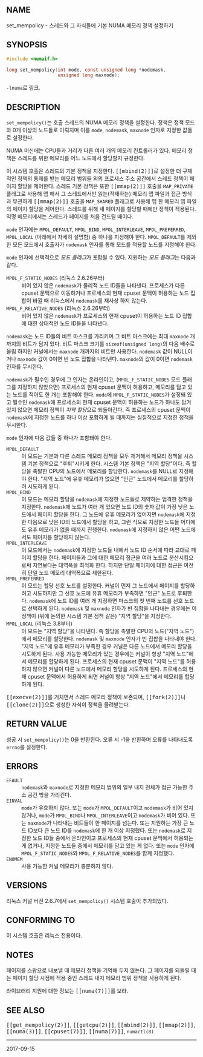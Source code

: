 ## NAME

set_mempolicy - 스레드와 그 자식들에 기본 NUMA 메모리 정책 설정하기

## SYNOPSIS

```c
#include <numaif.h>

long set_mempolicy(int mode, const unsigned long *nodemask,
                   unsigned long maxnode);
```

`-lnuma`로 링크.

## DESCRIPTION

`set_mempolicy()`는 호출 스레드의 NUMA 메모리 정책을 설정한다. 정책은 정책 모드와 0개 이상의 노드들로 이뤄지며 이를 `mode`, `nodemask`, `maxnode` 인자로 지정한 값들로 설정한다.

NUMA 머신에는 CPU들과 거리가 다른 여러 개의 메모리 컨트롤러가 있다. 메모리 정책은 스레드를 위한 메모리를 어느 노드에서 할당할지 규정한다.

이 시스템 호출은 스레드의 기본 정책을 지정한다. <tt>[[mbind(2)]]</tt>로 설정한 더 구체적인 정책의 통제를 받는 메모리 범위들 외의 프로세스 주소 공간에서 스레드 정책이 페이지 할당을 제어한다. 스레드 기본 정책은 또한 <tt>[[mmap(2)]]</tt> 호출을 `MAP_PRIVATE` 플래그로 사용해 맵 해서 그 스레드에서만 읽는(적재하는) 메모리 맵 파일과 접근 방식과 무관하게 <tt>[[mmap(2)]]</tt> 호출을 `MAP_SHARED` 플래그로 사용해 맵 한 메모리 맵 파일의 페이지 할당을 제어한다. 스레드를 위해 새 페이지를 할당할 때에만 정책이 적용된다. 익명 메모리에서는 스레드가 페이지를 처음 건드릴 때이다.

`mode` 인자에는 `MPOL_DEFAULT`, `MPOL_BIND`, `MPOL_INTERLEAVE`, `MPOL_PREFERRED`, `MPOL_LOCAL` (아래에서 자세히 설명함) 중 하나를 지정해야 한다. `MPOL_DEFAULT`를 제외한 모든 모드에서 호출자가 `nodemask` 인자를 통해 모드를 적용할 노드를 지정해야 한다.

`mode` 인자에 선택적으로 <em>모드 플래그</em>가 포함될 수 있다. 지원하는 <em>모드 플래그</em>는 다음과 같다.

<dl>
<dt><code>MPOL_F_STATIC_NODES</code> (리눅스 2.6.26부터)</dt>
<dd>비어 있지 않은 <code>nodemask</code>가 물리적 노드 ID들을 나타낸다. 프로세스가 다른 cpuset 문맥으로 이동하거나 프로세스의 현재 cpuset 문맥이 허용하는 노드 집합이 바뀔 때 리눅스에서 <code>nodemask</code>를 재사상 하지 않는다.</dd>

<dt><code>MPOL_F_RELATIVE_NODES</code> (리눅스 2.6.26부터)</dt>
<dd>비어 있지 않은 <code>nodemask</code>가 프로세스의 현재 cpuset이 허용하는 노드 ID 집합에 대한 상대적인 노드 ID들을 나타낸다.</dd>
</dl>

`nodemask`는 노드 ID들의 비트 마스크를 가리키며 그 비트 마스크에는 최대 `maxnode` 개까지의 비트가 담겨 있다. 비트 마스크 크기를 `sizeof(unsigned long)`의 다음 배수로 올림 하지만 커널에서는 `maxnode` 개까지의 비트만 사용한다. `nodemask` 값이 NULL이거나 `maxnode` 값이 0이면 빈 노드 집합을 나타낸다. `maxnode`의 값이 0이면 `nodemask` 인자를 무시한다.

`nodemask`가 필수인 경우에 그 인자는 온라인이고, (`MPOL_F_STATIC_NODES` 모드 플래그를 지정하지 않았으면) 프로세스의 현재 cpuset 문맥이 허용하고, 메모리를 담고 있는 노드를 적어도 한 개는 포함해야 한다. `mode`에 `MPOL_F_STATIC_NODES`가 설정돼 있고 필수인 `nodemask`에 프로세스의 현재 cpuset 문맥이 허용하는 노드가 하나도 담겨 있지 않으면 메모리 정책이 <em>지역 할당</em>으로 되돌아간다. 즉 프로세스의 cpuset 문맥이 `nodemask`에 지정한 노드를 하나 이상 포함하게 될 때까지는 실질적으로 지정한 정책을 무시한다.

`mode` 인자에 다음 값들 중 하나가 포함돼야 한다.

<dl>
<dt><code>MPOL_DEFAULT</code></dt>
<dd>이 모드는 기본과 다른 스레드 메모리 정책을 모두 제거해서 메모리 정책을 시스템 기본 정책으로 "후퇴"시키게 한다. 시스템 기본 정책은 "지역 할당"이다. 즉 할당을 촉발한 CPU의 노드에서 메모리를 할당한다. <code>nodemask</code>를 NULL로 지정해야 한다. "지역 노드"에 유휴 메모리가 없으면 "인근" 노드에서 메모리를 할당하려 시도하게 된다.</dd>

<dt><code>MPOL_BIND</code></dt>
<dd>이 모드는 메모리 할당을 <code>nodemask</code>에 지정한 노드들로 제약하는 엄격한 정책을 지정한다. <code>nodemask</code>에 노드가 여러 개 있으면 노드 ID의 숫자 값이 가장 낮은 노드에서 페이지 할당을 한다. 그 노드에 유휴 메모리가 없어지면 <code>nodemask</code>에 지정한 다음으로 낮은 ID의 노드에서 할당을 하고, 그런 식으로 지정한 노드들 어디에도 유휴 메모리가 없을 때까지 진행한다. <code>nodemask</code>에 지정하지 않은 어떤 노드에서도 페이지를 할당하지 않는다.</dd>

<dt><code>MPOL_INTERLEAVE</code></dt>
<dd>이 모드에서는 <code>nodemask</code>에 지정한 노드들 내에서 노드 ID 순서에 따라 교대로 페이지 할당을 한다. 페이지들과 그에 대한 메모리 접근을 여러 노드로 분산시킴으로써 지연보다는 대역폭을 최적화 한다. 하지만 단일 페이지에 대한 접근은 여전히 단일 노드 메모리 대역폭으로 제한된다.</dd>

<dt><code>MPOL_PREFERRED</code></dt>
<dd>이 모드는 할당 선호 노드를 설정한다. 커널이 먼저 그 노드에서 페이지를 할당하려고 시도하지만 그 선호 노드에 유휴 메모리가 부족하면 "인근" 노드로 후퇴한다. <code>nodemask</code>에 노드 ID를 여러 개 지정하면 마스크의 첫 번째 노드를 선호 노드로 선택하게 된다. <code>nodemask</code> 및 <code>maxnode</code> 인자가 빈 집합을 나타내는 경우에는 이 정책이 (위에 논의한 시스템 기본 정책 같은) "지역 할당"을 지정한다.</dd>

<dt><code>MPOL_LOCAL</code> (리눅스 3.8부터)</dt>
<dd>이 모드는 "지역 할당"을 나타낸다. 즉 할당을 촉발한 CPU의 노드("지역 노드")에서 메모리를 할당한다. <code>nodemask</code> 및 <code>maxnode</code> 인자가 빈 집합을 나타내야 한다. "지역 노드"에 유휴 메모리가 부족한 경우 커널은 다른 노드에서 메모리 할당을 시도하게 된다. 사용 가능한 메모리가 있는 경우에는 커널이 항상 "지역 노드"에서 메모리를 할당하게 된다. 프로세스의 현재 cpuset 문맥이 "지역 노드"를 허용하지 않으면 커널이 다른 노드에서 메모리 할당을 시도하게 된다. 프로세스의 현재 cpuset 문맥에서 허용하게 되면 커널이 항상 "지역 노드"에서 메모리를 할당하게 된다.</dd>
</dl>

<tt>[[execve(2)]]</tt>를 거치면서 스레드 메모리 정책이 보존되며, <tt>[[fork(2)]]</tt>나 <tt>[[clone(2)]]</tt>으로 생성한 자식이 정책을 물려받는다.

## RETURN VALUE

성공 시 `set_mempolicy()`는 0을 반환한다. 오류 시 -1을 반환하며 오류를 나타내도록 `errno`를 설정한다.

## ERRORS

<dl>
<dt><code>EFAULT</code></dt>
<dd><code>nodemask</code>와 <code>maxnode</code>로 지정한 메모리 범위의 일부 내지 전체가 접근 가능한 주소 공간 밖을 가리킨다.</dd>
<dt><code>EINVAL</code></dt>
<dd><code>mode</code>가 유효하지 않다. 또는 <code>mode</code>가 <code>MPOL_DEFAULT</code>이고 <code>nodemask</code>가 비어 있지 않거나, <code>mode</code>가 <code>MPOL_BIND</code>나 <code>MPOL_INTERLEAVE</code>이고 <code>nodemask</code>가 비어 있다. 또는 <code>maxnode</code>가 나타내는 비트들이 한 페이지를 넘는다. 또는 지원하는 가장 큰 노드 ID보다 큰 노드 ID를 <code>nodemask</code>에 한 개 이상 지정했다. 또는 <code>nodemask</code>로 지정한 노드 ID들 중에서 온라인이고 프로세스의 현재 cpuset 문맥에서 허용되는 게 없거나, 지정한 노드들 중에서 메모리를 담고 있는 게 없다. 또는 <code>mode</code> 인자에 <code>MPOL_F_STATIC_NODES</code>와 <code>MPOL_F_RELATIVE_NODES</code>를 함께 지정했다.</dd>
<dt><code>ENOMEM</code></dt>
<dd>사용 가능한 커널 메모리가 충분하지 않다.</dd>
</dl>

## VERSIONS

리눅스 커널 버전 2.6.7에서 `set_mempolicy()` 시스템 호출이 추가되었다.

## CONFORMING TO

이 시스템 호출은 리눅스 전용이다.

## NOTES

페이지를 스왑으로 내보낼 때 메모리 정책을 기억해 두지 않는다. 그 페이지를 되돌릴 때는 페이지 할당 시점에 적용 중인 스레드 내지 메모리 범위 정책을 사용하게 된다.

라이브러리 지원에 대한 정보는 <tt>[[numa(7)]]</tt>를 보라.

## SEE ALSO

<tt>[[get_mempolicy(2)]]</tt>, <tt>[[getcpu(2)]]</tt>, <tt>[[mbind(2)]]</tt>, <tt>[[mmap(2)]]</tt>, <tt>[[numa(3)]]</tt>, <tt>[[cpuset(7)]]</tt>, <tt>[[numa(7)]]</tt>, `numactl(8)`

----

2017-09-15
